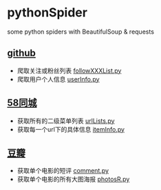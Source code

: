 # pythonSpider
some python spiders with BeautifulSoup & requests

## [github](github)
- 爬取关注或粉丝列表 [followXXXList.py](github/github_followXXXList.py)
- 爬取用户个人信息 [userInfo.py](github/github_userInfo.py)

## [58同城](58tongcheng)
- 获取所有的二级菜单列表 [urlLists.py](58tongcheng/tc_urlLists.py)
- 获取每一个url下的具体信息 [itemInfo.py](58tongcheng/tc_itemInfo.py)

## [豆瓣](douban)
- 获取单个电影的短评 [comment.py](douban/douban_comment.py)
- 获取单个电影的所有大图海报 [photosR.py](douban/douban_photosR.py)